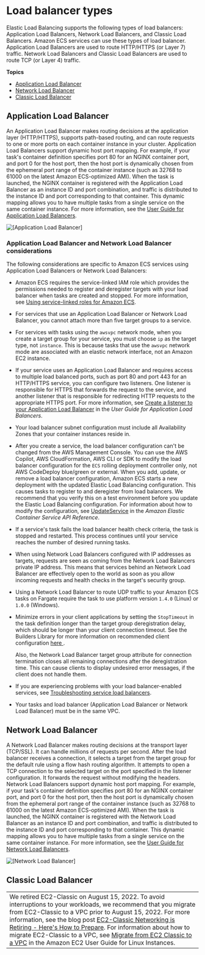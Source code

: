 # Load balancer types<a name="load-balancer-types"></a>

Elastic Load Balancing supports the following types of load balancers: Application Load Balancers, Network Load Balancers, and Classic Load Balancers\. Amazon ECS services can use these types of load balancer\. Application Load Balancers are used to route HTTP/HTTPS \(or Layer 7\) traffic\. Network Load Balancers and Classic Load Balancers are used to route TCP \(or Layer 4\) traffic\.

**Topics**
+ [Application Load Balancer](#alb)
+ [Network Load Balancer](#nlb)
+ [Classic Load Balancer](#clb)

## Application Load Balancer<a name="alb"></a>

An Application Load Balancer makes routing decisions at the application layer \(HTTP/HTTPS\), supports path\-based routing, and can route requests to one or more ports on each container instance in your cluster\. Application Load Balancers support dynamic host port mapping\. For example, if your task's container definition specifies port 80 for an NGINX container port, and port 0 for the host port, then the host port is dynamically chosen from the ephemeral port range of the container instance \(such as 32768 to 61000 on the latest Amazon ECS\-optimized AMI\)\. When the task is launched, the NGINX container is registered with the Application Load Balancer as an instance ID and port combination, and traffic is distributed to the instance ID and port corresponding to that container\. This dynamic mapping allows you to have multiple tasks from a single service on the same container instance\. For more information, see the [User Guide for Application Load Balancers](https://docs.aws.amazon.com/elasticloadbalancing/latest/application/)\.

![\[Application Load Balancer\]](http://docs.aws.amazon.com/AmazonECS/latest/developerguide/images/alb.png)

### Application Load Balancer and Network Load Balancer considerations<a name="alb-considerations"></a>

The following considerations are specific to Amazon ECS services using Application Load Balancers or Network Load Balancers:
+ Amazon ECS requires the service\-linked IAM role which provides the permissions needed to register and deregister targets with your load balancer when tasks are created and stopped\. For more information, see [Using service\-linked roles for Amazon ECS](using-service-linked-roles.md)\.
+ For services that use an Application Load Balancer or Network Load Balancer, you cannot attach more than five target groups to a service\.
+ For services with tasks using the `awsvpc` network mode, when you create a target group for your service, you must choose `ip` as the target type, not `instance`\. This is because tasks that use the `awsvpc` network mode are associated with an elastic network interface, not an Amazon EC2 instance\.
+ If your service uses an Application Load Balancer and requires access to multiple load balanced ports, such as port 80 and port 443 for an HTTP/HTTPS service, you can configure two listeners\. One listener is responsible for HTTPS that forwards the request to the service, and another listener that is responsible for redirecting HTTP requests to the appropriate HTTPS port\. For more information, see [Create a listener to your Application Load Balancer](https://docs.aws.amazon.com/elasticloadbalancing/latest/application/create-listener.html) in the *User Guide for Application Load Balancers*\.
+ Your load balancer subnet configuration must include all Availability Zones that your container instances reside in\.
+ After you create a service, the load balancer configuration can't be changed from the AWS Management Console\. You can use the AWS Copilot, AWS CloudFormation, AWS CLI or SDK to modify the load balancer configuration for the `ECS` rolling deployment controller only, not AWS CodeDeploy blue/green or external\. When you add, update, or remove a load balancer configuration, Amazon ECS starts a new deployment with the updated Elastic Load Balancing configuration\. This causes tasks to register to and deregister from load balancers\. We recommend that you verify this on a test environment before you update the Elastic Load Balancing configuration\. For information about how to modify the configuration, see [UpdateService](https://docs.aws.amazon.com/https://docs.aws.amazon.com/AmazonECS/latest/APIReference/API_UpdateService.html) in the *Amazon Elastic Container Service API Reference*\. 
+ If a service's task fails the load balancer health check criteria, the task is stopped and restarted\. This process continues until your service reaches the number of desired running tasks\.
+ When using Network Load Balancers configured with IP addresses as targets, requests are seen as coming from the Network Load Balancers private IP address\. This means that services behind an Network Load Balancer are effectively open to the world as soon as you allow incoming requests and health checks in the target's security group\.
+ Using a Network Load Balancer to route UDP traffic to your Amazon ECS tasks on Fargate require the task to use platform version `1.4.0` \(Linux\) or `1.0.0` \(Windows\)\.
+ Minimize errors in your client applications by setting the `StopTimeout` in the task definition longer than the target group deregistration delay, which should be longer than your client connection timeout\. See the Builders Library for more information on recommended client configuration [ here ](https://aws.amazon.com/builders-library/timeouts-retries-and-backoff-with-jitter)\.

  Also, the Network Load Balancer target group attribute for connection termination closes all remaining connections after the deregistration time\. This can cause clients to display undesired error messages, if the client does not handle them\.
+ If you are experiencing problems with your load balancer\-enabled services, see [Troubleshooting service load balancers](troubleshoot-service-load-balancers.md)\.
+ Your tasks and load balancer \(Application Load Balancer or Network Load Balancer\) must be in the same VPC\.

## Network Load Balancer<a name="nlb"></a>

A Network Load Balancer makes routing decisions at the transport layer \(TCP/SSL\)\. It can handle millions of requests per second\. After the load balancer receives a connection, it selects a target from the target group for the default rule using a flow hash routing algorithm\. It attempts to open a TCP connection to the selected target on the port specified in the listener configuration\. It forwards the request without modifying the headers\. Network Load Balancers support dynamic host port mapping\. For example, if your task's container definition specifies port 80 for an NGINX container port, and port 0 for the host port, then the host port is dynamically chosen from the ephemeral port range of the container instance \(such as 32768 to 61000 on the latest Amazon ECS\-optimized AMI\)\. When the task is launched, the NGINX container is registered with the Network Load Balancer as an instance ID and port combination, and traffic is distributed to the instance ID and port corresponding to that container\. This dynamic mapping allows you to have multiple tasks from a single service on the same container instance\. For more information, see the [User Guide for Network Load Balancers](https://docs.aws.amazon.com/elasticloadbalancing/latest/network/)\.

![\[Network Load Balancer\]](http://docs.aws.amazon.com/AmazonECS/latest/developerguide/images/alb.png)

## Classic Load Balancer<a name="clb"></a>


|  | 
| --- |
| We retired EC2\-Classic on August 15, 2022\. To avoid interruptions to your workloads, we recommend that you migrate from EC2\-Classic to a VPC prior to August 15, 2022\. For more information, see the blog post [EC2\-Classic Networking is Retiring \- Here's How to Prepare](http://aws.amazon.com/blogs/aws/ec2-classic-is-retiring-heres-how-to-prepare/)\. For information about how to migrate EC2\-Classic to a VPC, see [Migrate from EC2 Classic to a VPC](https://docs.aws.amazon.com/AWSEC2/latest/UserGuide/vpc-migrate.html) in the Amazon EC2 User Guide for Linux Instances\. | 